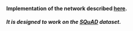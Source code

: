 #### Implementation of the network described [here](https://www.microsoft.com/en-us/research/publication/mrc/).
##### It is designed to work on the [SQuAD](https://rajpurkar.github.io/SQuAD-explorer/) dataset.
